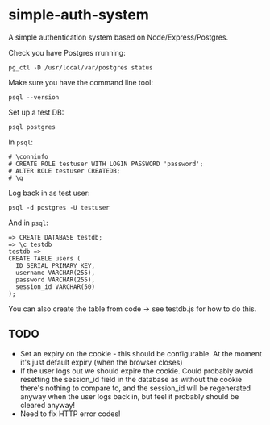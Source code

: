 # simple-auth-system

A simple authentication system based on Node/Express/Postgres.

Check you have Postgres rrunning:

``` shell
pg_ctl -D /usr/local/var/postgres status
```

Make sure you have the command line tool:

``` shell
psql --version
```

Set up a test DB:

``` shell
psql postgres
```

In `psql`:

``` psql
# \conninfo
# CREATE ROLE testuser WITH LOGIN PASSWORD 'password';
# ALTER ROLE testuser CREATEDB;
# \q
```

Log back in as test user:

``` shell
psql -d postgres -U testuser
```

And in `psql`:

``` psql
=> CREATE DATABASE testdb;
=> \c testdb
testdb =>
CREATE TABLE users (
  ID SERIAL PRIMARY KEY,
  username VARCHAR(255),
  password VARCHAR(255),
  session_id VARCHAR(50)
);
```

You can also create the table from code -> see testdb.js for how to do this.

## TODO

* Set an expiry on the cookie - this should be configurable. At the moment it's just default expiry (when the browser closes)
* If the user logs out we should expire the cookie. Could probably avoid resetting the session_id field in the database as without the cookie there's nothing to compare to, and the session_id will be regenerated anyway when the user logs back in, but feel it probably should be cleared anyway!
* Need to fix HTTP error codes!